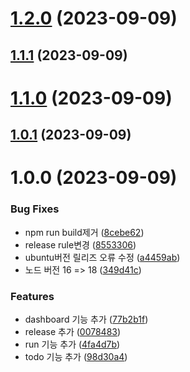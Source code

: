 # [1.2.0](https://github.com/jl917/_releaseTest/compare/v1.1.1...v1.2.0) (2023-09-09)

## [1.1.1](https://github.com/jl917/_releaseTest/compare/v1.1.0...v1.1.1) (2023-09-09)

# [1.1.0](https://github.com/jl917/_releaseTest/compare/v1.0.1...v1.1.0) (2023-09-09)

## [1.0.1](https://github.com/jl917/_releaseTest/compare/v1.0.0...v1.0.1) (2023-09-09)

# 1.0.0 (2023-09-09)


### Bug Fixes

* npm run build제거 ([8cebe62](https://github.com/jl917/_releaseTest/commit/8cebe622f13ebffc93402a48c6631d595144b06d))
* release rule변경 ([8553306](https://github.com/jl917/_releaseTest/commit/85533063823362ecd16e5b8018deb709f590c604))
* ubuntu버전 릴리즈 오류 수정 ([a4459ab](https://github.com/jl917/_releaseTest/commit/a4459aba20e7cb4def0574e4e4ea4ba2bbf48232))
* 노드 버전 16 => 18 ([349d41c](https://github.com/jl917/_releaseTest/commit/349d41c799e66726f95a8bc5b4cf0f2d8a5bc071))


### Features

* dashboard 기능 추가 ([77b2b1f](https://github.com/jl917/_releaseTest/commit/77b2b1f93be4adc79dd1128104561db885481966))
* release 추가 ([0078483](https://github.com/jl917/_releaseTest/commit/007848385aaafc6d5d3f628f689d739624389ca7))
* run 기능 추가 ([4fa4d7b](https://github.com/jl917/_releaseTest/commit/4fa4d7bb4bfd374aecbf069097a6821cc9375b65))
* todo 기능 추가 ([98d30a4](https://github.com/jl917/_releaseTest/commit/98d30a4e34c7f862693ada2d05b90ce36cf70d5a))
